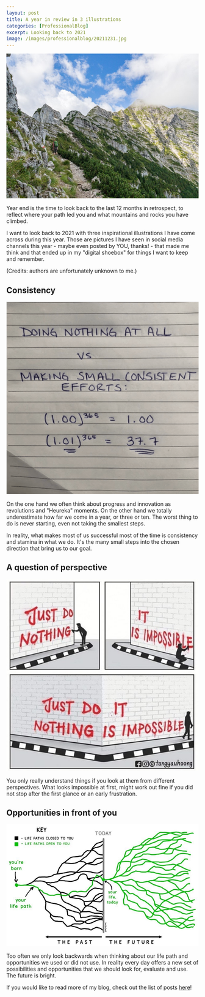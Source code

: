 ```yaml
---
layout: post
title: A year in review in 3 illustrations
categories: [ProfessionalBlog]
excerpt: Looking back to 2021
image: /images/professionalblog/20211231.jpg
---
```


![Jakob’s Professional blog](../images/professionalblog/20211231.jpg)

Year end is the time to look back to the last 12 months in retrospect, to reflect where your path led you and what mountains and rocks you have climbed.

I want to look back to 2021 with three inspirational illustrations I have come across during this year. Those are pictures I have seen in social media channels this year - maybe even posted by YOU, thanks! - that made me think and that ended up in my "digital shoebox" for things I want to keep and remember.

(Credits: authors are unfortunately unknown to me.)

## Consistency

![Consistency](../images/professionalblog/20211231_1.png)

On the one hand we often think about progress and innovation as revolutions and "Heureka" moments. On the other hand we totally underestimate how far we come in a year, or three or ten. The worst thing to do is never starting, even not taking the smallest steps.

In reality, what makes most of us successful most of the time is consistency and stamina in what we do. It's the many small steps into the chosen direction that bring us to our goal.

## A question of perspective

![A question of perspective](../images/professionalblog/20211231_2.jpg)

You only really understand things if you look at them from different perspectives. What looks impossible at first, might work out fine if you did not stop after the first glance or an early frustration.

## Opportunities in front of you

![Opportunities in front of you](../images/professionalblog/20211231_3.jpg)

Too often we only look backwards when thinking about our life path and opportunities we used or did not use. In reality every day offers a new set of possibilities and opportunities that we should look for, evaluate and use. The future is bright. 




If you would like to read more of my blog, check out the list of posts [here](../welcome_to_jakobs_professional_blog)!